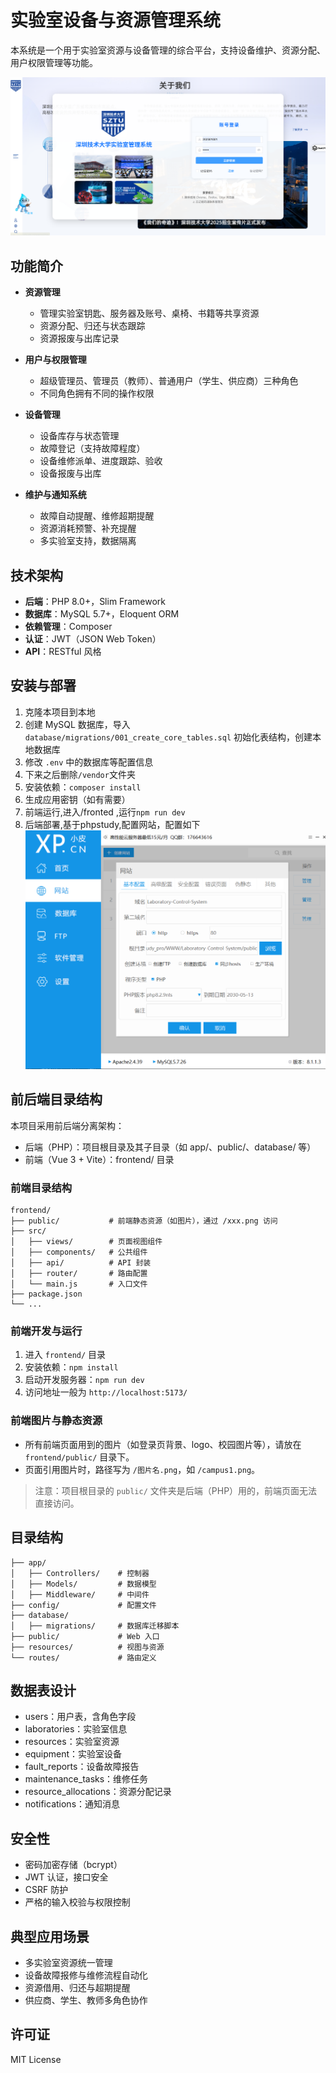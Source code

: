 # 实验室设备与资源管理系统

本系统是一个用于实验室资源与设备管理的综合平台，支持设备维护、资源分配、用户权限管理等功能。

![alt text](项目界面.png)

## 功能简介

- **资源管理**
  - 管理实验室钥匙、服务器及账号、桌椅、书籍等共享资源
  - 资源分配、归还与状态跟踪
  - 资源报废与出库记录

- **用户与权限管理**
  - 超级管理员、管理员（教师）、普通用户（学生、供应商）三种角色
  - 不同角色拥有不同的操作权限

- **设备管理**
  - 设备库存与状态管理
  - 故障登记（支持故障程度）
  - 设备维修派单、进度跟踪、验收
  - 设备报废与出库

- **维护与通知系统**
  - 故障自动提醒、维修超期提醒
  - 资源消耗预警、补充提醒
  - 多实验室支持，数据隔离

## 技术架构

- **后端**：PHP 8.0+，Slim Framework
- **数据库**：MySQL 5.7+，Eloquent ORM
- **依赖管理**：Composer
- **认证**：JWT（JSON Web Token）
- **API**：RESTful 风格

## 安装与部署

1. 克隆本项目到本地
2. 创建 MySQL 数据库，导入 `database/migrations/001_create_core_tables.sql` 初始化表结构，创建本地数据库
3. 修改 `.env` 中的数据库等配置信息
4. 下来之后删除`/vendor`文件夹
5. 安装依赖：`composer install`
6. 生成应用密钥（如有需要）
7. 前端运行,进入/fronted ,运行`npm run dev`
8. 后端部署,基于phpstudy,配置网站，配置如下![alt text](image.png)

## 前后端目录结构

本项目采用前后端分离架构：

- 后端（PHP）：项目根目录及其子目录（如 app/、public/、database/ 等）
- 前端（Vue 3 + Vite）：frontend/ 目录

### 前端目录结构

```
frontend/
├── public/           # 前端静态资源（如图片），通过 /xxx.png 访问
├── src/
│   ├── views/        # 页面视图组件
│   ├── components/   # 公共组件
│   ├── api/          # API 封装
│   ├── router/       # 路由配置
│   └── main.js       # 入口文件
├── package.json
└── ...
```

### 前端开发与运行

1. 进入 `frontend/` 目录
2. 安装依赖：`npm install`
3. 启动开发服务器：`npm run dev`
4. 访问地址一般为 `http://localhost:5173/`

### 前端图片与静态资源

- 所有前端页面用到的图片（如登录页背景、logo、校园图片等），请放在 `frontend/public/` 目录下。
- 页面引用图片时，路径写为 `/图片名.png`，如 `/campus1.png`。

> 注意：项目根目录的 `public/` 文件夹是后端（PHP）用的，前端页面无法直接访问。

## 目录结构

```
├── app/
│   ├── Controllers/    # 控制器
│   ├── Models/         # 数据模型
│   ├── Middleware/     # 中间件
├── config/             # 配置文件
├── database/
│   ├── migrations/     # 数据库迁移脚本
├── public/             # Web 入口
├── resources/          # 视图与资源
└── routes/             # 路由定义
```

## 数据表设计

- users：用户表，含角色字段
- laboratories：实验室信息
- resources：实验室资源
- equipment：实验室设备
- fault_reports：设备故障报告
- maintenance_tasks：维修任务
- resource_allocations：资源分配记录
- notifications：通知消息

## 安全性

- 密码加密存储（bcrypt）
- JWT 认证，接口安全
- CSRF 防护
- 严格的输入校验与权限控制

## 典型应用场景

- 多实验室资源统一管理
- 设备故障报修与维修流程自动化
- 资源借用、归还与超期提醒
- 供应商、学生、教师多角色协作

## 许可证

MIT License